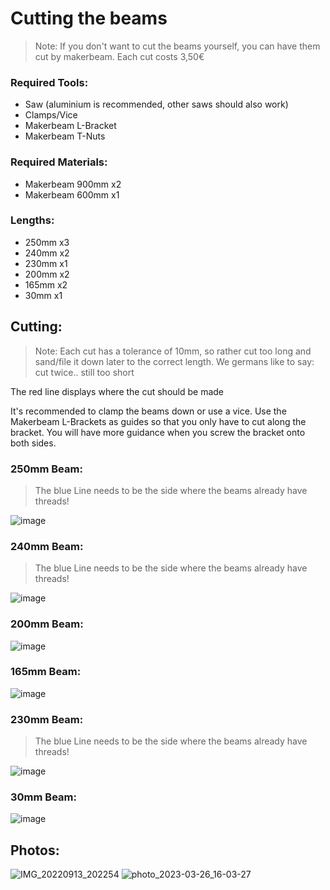 # Cutting the beams

>Note: If you don't want to cut the beams yourself, you can have them cut by makerbeam. Each cut costs 3,50€

### Required Tools:
- Saw (aluminium is recommended, other saws should also work)
- Clamps/Vice
- Makerbeam L-Bracket
- Makerbeam T-Nuts

### Required Materials:
- Makerbeam 900mm x2
- Makerbeam 600mm x1

### Lengths:
- 250mm x3
- 240mm x2
- 230mm x1
- 200mm x2
- 165mm x2
- 30mm x1

## Cutting:
>Note: Each cut has a tolerance of 10mm, so rather cut too long and sand/file it down later to the correct length. We germans like to say: cut twice.. still too short

The red line displays where the cut should be made

It's recommended to clamp the beams down or use a vice.
Use the Makerbeam L-Brackets as guides so that you only have to cut along the bracket. You will have more guidance when you screw the bracket onto both sides.

### 250mm Beam:
>The blue Line needs to be the side where the beams already have threads!

![image](https://user-images.githubusercontent.com/35639879/227737606-d9dea101-44ca-4d2a-9a01-76bbb2c11fda.png)

### 240mm Beam:
>The blue Line needs to be the side where the beams already have threads!

![image](https://user-images.githubusercontent.com/35639879/227737315-98acbf11-8308-43b4-9ab4-94228fac536a.png)

### 200mm Beam:

![image](https://user-images.githubusercontent.com/35639879/227737320-15d37ae6-6949-472d-9357-a62fbbbba1c7.png)

### 165mm Beam:

![image](https://user-images.githubusercontent.com/35639879/227737329-547f84f2-1199-4c91-b75e-0e3f1f6cb201.png)

### 230mm Beam:
>The blue Line needs to be the side where the beams already have threads!

![image](https://user-images.githubusercontent.com/35639879/227737341-e557c5da-5685-4d42-9087-d7ff83361301.png)

### 30mm Beam:

![image](https://user-images.githubusercontent.com/35639879/227737350-acfd15d9-7693-4aee-a3b6-636e4ea5d1c0.png)

## Photos:
![IMG_20220913_202254](https://user-images.githubusercontent.com/35639879/227737888-9dea04ea-6cc5-4a98-b6cb-d24dba62af21.jpg)
![photo_2023-03-26_16-03-27](https://user-images.githubusercontent.com/35639879/227781069-a8b43721-4126-4d0c-b6d9-0373e316d6b6.jpg)
